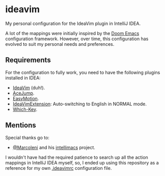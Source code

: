 # ideavim

My personal configuration for the IdeaVim plugin in IntelliJ IDEA.

A lot of the mappings were initially inspired by the
[Doom Emacs](https://github.com/doomemacs/doomemacs) configuration framework. However, over time,
this configuration has evolved to suit my personal needs and preferences.

## Requirements

For the configuration to fully work, you need to have the following plugins installed in IDEA:
- [IdeaVim](https://plugins.jetbrains.com/plugin/164-ideavim) (duh!).
- [AceJump](https://plugins.jetbrains.com/plugin/7086-acejump).
- [EasyMotion](https://plugins.jetbrains.com/plugin/13360-ideavim-easymotion).
- [IdeaVimExtension](https://plugins.jetbrains.com/plugin/9615-ideavimextension): Auto-switching to English in NORMAL mode.
- [Which-Key](https://plugins.jetbrains.com/plugin/15976-which-key).

## Mentions

Special thanks go to:
- [@Marcoleni](https://github.com/MarcoIeni) and his
  [intellimacs](https://github.com/MarcoIeni/intellimacs) project.

I wouldn't have had the required patience to search up all the action mappings in IntelliJ IDEA 
myself, so, I ended up using this repository as a reference for my own 
[.ideavimrc](.ideavimrc) configuration file.
